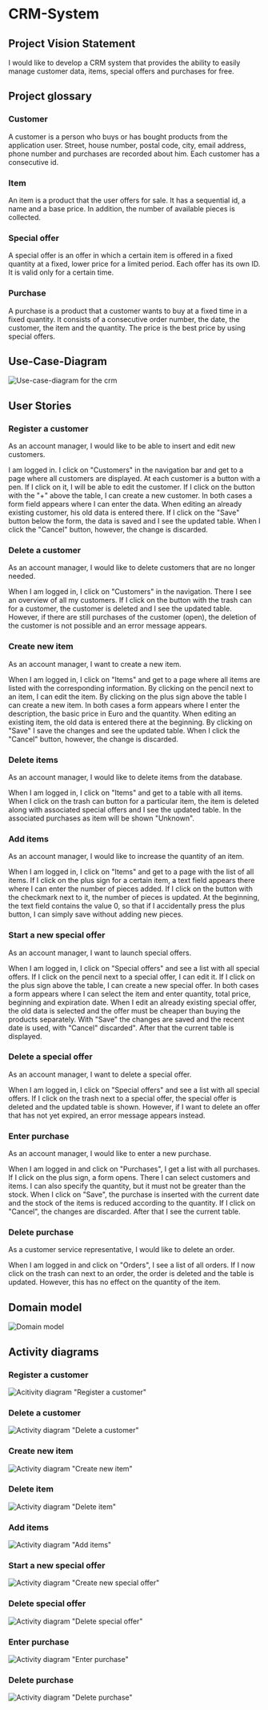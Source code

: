 # CRM-System

## Project Vision Statement
I would like to develop a CRM system that provides the ability to easily manage customer data, items, special offers and purchases for free. 

## Project glossary

### Customer

A customer is a person who buys or has bought products from the application user. Street, house number, postal code, city, email address, phone number and purchases are recorded about him. Each customer has a consecutive id. 

### Item

An item is a product that the user offers for sale. It has a sequential id, a name and a base price. In addition, the number of available pieces is collected. 

### Special offer

A special offer is an offer in which a certain item is offered in a fixed quantity at a fixed, lower price for a limited period. Each offer has its own ID. It is valid only for a certain time. 

### Purchase 

A purchase is a product that a customer wants to buy at a fixed time in a fixed quantity. It consists of a consecutive order number, the date, the customer, the item and the quantity. The price is the best price by using special offers. 

## Use-Case-Diagram
![Use-case-diagram for the crm](docs/use-case-crm.png)

## User Stories

### Register a customer

As an account manager, I would like to be able to insert and edit new customers. 

I am logged in. I click on "Customers" in the navigation bar and get to a page where all customers are displayed. At each customer is a button with a pen. If I click on it, I will be able to edit the customer. If I click on the button with the "+" above the table, I can create a new customer. In both cases a form field appears where I can enter the data. When editing an already existing customer, his old data is entered there. If I click on the "Save" button below the form, the data is saved and I see the updated table. When I click the "Cancel" button, however, the change is discarded. 

### Delete a customer

As an account manager, I would like to delete customers that are no longer needed. 

When I am logged in, I click on "Customers" in the navigation. There I see an overview of all my customers. If I click on the button with the trash can for a customer, the customer is deleted and I see the updated table. However, if there are still purchases of the customer (open), the deletion of the customer is not possible and an error message appears. 

### Create new item

As an account manager, I want to create a new item. 

When I am logged in, I click on "Items" and get to a page where all items are listed with the corresponding information. By clicking on the pencil next to an item, I can edit the item. By clicking on the plus sign above the table I can create a new item. In both cases a form appears where I enter the description, the basic price in Euro and the quantity. When editing an existing item, the old data is entered there at the beginning. By clicking on "Save" I save the changes and see the updated table. When I click the "Cancel" button, however, the change is discarded. 

### Delete items

As an account manager, I would like to delete items from the database. 

When I am logged in, I click on "Items" and get to a table with all items. When I click on the trash can button for a particular item, the item is deleted along with associated special offers and I see the updated table. In the associated purchases as item will be shown "Unknown".  

### Add items
As an account manager, I would like to increase the quantity of an item. 

When I am logged in, I click on "Items" and get to a page with the list of all items. If I click on the plus sign for a certain item, a text field appears there where I can enter the number of pieces added. If I click on the button with the checkmark next to it, the number of pieces is updated. At the beginning, the text field contains the value 0, so that if I accidentally press the plus button, I can simply save without adding new pieces. 

### Start a new special offer
As an account manager, I want to launch special offers. 

When I am logged in, I click on "Special offers" and see a list with all special offers. If I click on the pencil next to a special offer, I can edit it. If I click on the plus sign above the table, I can create a new special offer. In both cases a form appears where I can select the item and enter quantity, total price, beginning and expiration date. When I edit an already existing special offer, the old data is selected and the offer must be cheaper than buying the products separately. With "Save" the changes are saved and the recent date is used, with "Cancel" discarded". After that the current table is displayed.  

### Delete a special offer
As an account manager, I want to delete a special offer.

When I am logged in, I click on "Special offers" and see a list with all special offers. If I click on the trash next to a special offer, the special offer is deleted and the updated table is shown. However, if I want to delete an offer that has not yet expired, an error message appears instead. 


### Enter purchase
As an account manager, I would like to enter a new purchase. 

When I am logged in and click on "Purchases", I get a list with all purchases. If I click on the plus sign, a form opens. There I can select customers and items. I can also specify the quantity, but it must not be greater than the stock. When I click on "Save", the purchase is inserted with the current date and the stock of the items is reduced according to the quantity. If I click on "Cancel", the changes are discarded. After that I see the current table. 

### Delete purchase
As a customer service representative, I would like to delete an order. 

When I am logged in and click on "Orders", I see a list of all orders. If I now click on the trash can next to an order, the order is deleted and the table is updated. However, this has no effect on the quantity of the item. 

## Domain model
![Domain model](docs/domain-model-crm.png)

## Activity diagrams

### Register a customer
![Acitivity diagram "Register a customer"](docs/register-a-customer.png)

### Delete a customer
![Activity diagram "Delete a customer"](docs/delete-a-customer.png)

### Create new item
![Activity diagram "Create new item"](docs/create-new-item.png)

### Delete item
![Activity diagram "Delete item"](docs/delete-item.png)

### Add items
![Activity diagram "Add items"](docs/add-items.png)

### Start a new special offer
![Activity diagram "Create new special offer"](docs/special-offer.png)

### Delete special offer
![Activity diagram "Delete special offer"](docs/delete-special-offer.png)

### Enter purchase
![Activity diagram "Enter purchase"](docs/enter-purchase.png)

### Delete purchase
![Activity diagram "Delete purchase"](docs/delete-purchase.png)